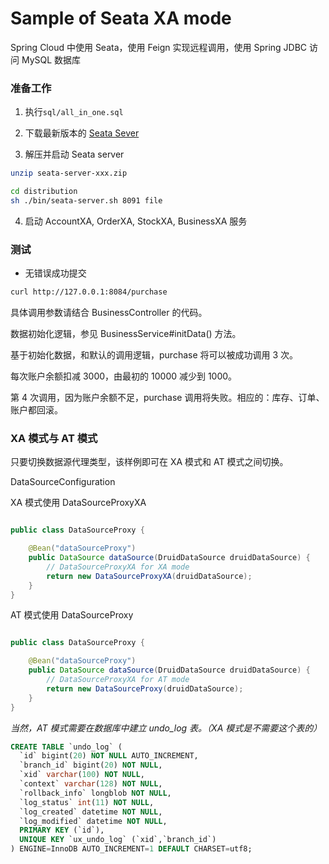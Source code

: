 # Sample of Seata XA mode

Spring Cloud 中使用 Seata，使用 Feign 实现远程调用，使用 Spring JDBC 访问 MySQL 数据库

### 准备工作

1. 执行`sql/all_in_one.sql`

2. 下载最新版本的 [Seata Sever](https://github.com/seata/seata/releases)

3. 解压并启动 Seata server

```bash
unzip seata-server-xxx.zip

cd distribution
sh ./bin/seata-server.sh 8091 file
```

4. 启动 AccountXA, OrderXA, StockXA, BusinessXA 服务

### 测试 
 
- 无错误成功提交

```bash
curl http://127.0.0.1:8084/purchase
``` 
具体调用参数请结合 BusinessController 的代码。

数据初始化逻辑，参见 BusinessService#initData() 方法。

基于初始化数据，和默认的调用逻辑，purchase 将可以被成功调用 3 次。

每次账户余额扣减 3000，由最初的 10000 减少到 1000。

第 4 次调用，因为账户余额不足，purchase 调用将失败。相应的：库存、订单、账户都回滚。

### XA 模式与 AT 模式

只要切换数据源代理类型，该样例即可在 XA 模式和 AT 模式之间切换。

DataSourceConfiguration

XA 模式使用 DataSourceProxyXA

```java

public class DataSourceProxy {

    @Bean("dataSourceProxy")
    public DataSource dataSource(DruidDataSource druidDataSource) {
        // DataSourceProxyXA for XA mode
        return new DataSourceProxyXA(druidDataSource);
    }
}

```

AT 模式使用 DataSourceProxy

```java

public class DataSourceProxy {

    @Bean("dataSourceProxy")
    public DataSource dataSource(DruidDataSource druidDataSource) {
        // DataSourceProxyXA for AT mode
        return new DataSourceProxy(druidDataSource);
    }
}

```

*当然，AT 模式需要在数据库中建立 undo_log 表。（XA 模式是不需要这个表的）*


```sql
CREATE TABLE `undo_log` (
  `id` bigint(20) NOT NULL AUTO_INCREMENT,
  `branch_id` bigint(20) NOT NULL,
  `xid` varchar(100) NOT NULL,
  `context` varchar(128) NOT NULL,
  `rollback_info` longblob NOT NULL,
  `log_status` int(11) NOT NULL,
  `log_created` datetime NOT NULL,
  `log_modified` datetime NOT NULL,
  PRIMARY KEY (`id`),
  UNIQUE KEY `ux_undo_log` (`xid`,`branch_id`)
) ENGINE=InnoDB AUTO_INCREMENT=1 DEFAULT CHARSET=utf8;

```

